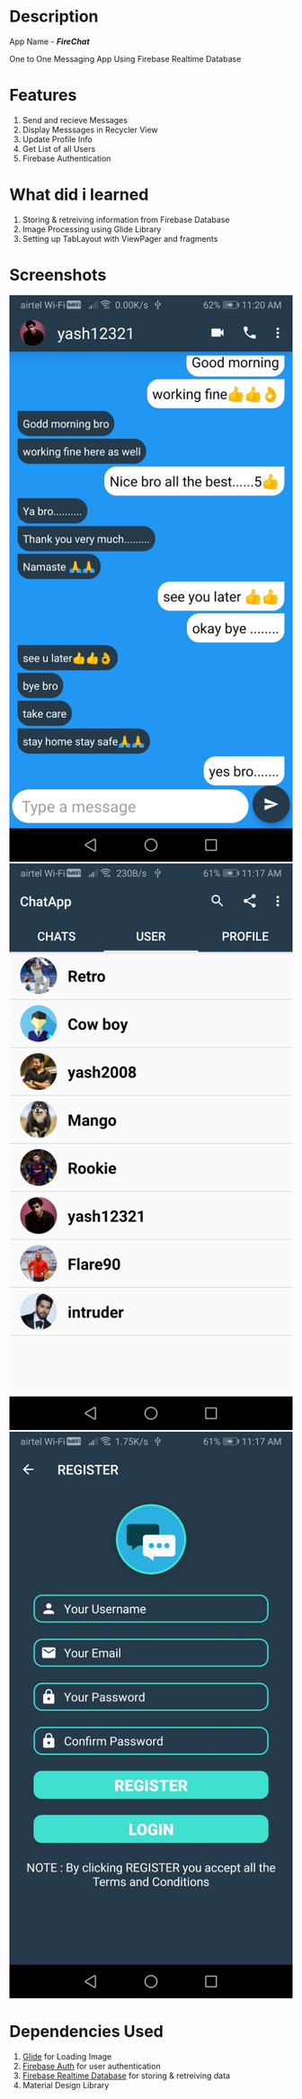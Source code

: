 # Description

App Name - **_FireChat_**

One to One Messaging App Using Firebase Realtime Database

# Features 

1. Send and recieve Messages
2. Display Messsages in Recycler View
3. Update Profile Info
4. Get List of all Users
5. Firebase Authentication 

# What did i learned

1. Storing & retreiving information from Firebase Database
2. Image Processing using Glide Library
3. Setting up TabLayout with ViewPager and fragments

# Screenshots

![](Images/img3.jpg)
![](Images/img1.jpg)
![](Images/img2.jpg)

#  Dependencies Used

1. [Glide](https://github.com/bumptech/glide) for Loading Image
2. [Firebase Auth](https://firebase.google.com/docs/auth) for user authentication
3. [Firebase Realtime Database](https://firebase.google.com/products/realtime-database?gclid=Cj0KCQjwvvj5BRDkARIsAGD9vlLZq9Tjonz-lxdZBX1Or2nae2oYrUzXam5AyKW_c8b9w08-lhCWtzsaAqJkEALw_wcB) for storing & retreiving data
4. Material Design Library
